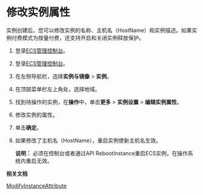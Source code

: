 # 修改实例属性

实例创建后，您可以修改实例的名称、主机名（HostName）和实例描述。如果实例付费模式为按量付费，还支持开启和关闭实例释放保护。

1.  登录[ECS管理控制台](https://ecs.console.aliyun.com)。

2.  登录[ECS管理控制台](https://partners-intl.console.aliyun.com/#/ecs)。

3.  在左侧导航栏，选择**实例与镜像** \> **实例**。

4.  在顶部菜单栏左上角处，选择地域。

5.  找到待操作的实例，在**操作**中，单击**更多** \> **实例设置** \> **编辑实例属性**。

6.  修改实例的属性。

7.  单击**确定**。

8.  如果修改了主机名（HostName），重启实例使新主机名生效。

    **说明：** 必须在控制台或者通过API RebootInstance重启ECS实例，在操作系统内重启无效。


**相关文档**  


[ModifyInstanceAttribute](/cn.zh-CN/API参考/实例/ModifyInstanceAttribute.md)

